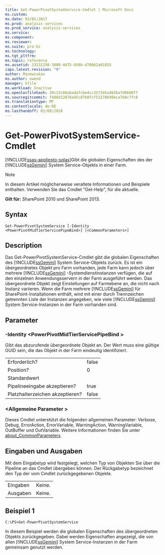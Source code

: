 ```yaml
---
title: Get-PowerPivotSystemService-Cmdlet | Microsoft Docs
ms.custom: 
ms.date: 03/01/2017
ms.prod: analysis-services
ms.prod_service: analysis-services
ms.service: 
ms.component: 
ms.reviewer: 
ms.suite: pro-bi
ms.technology: 
ms.tgt_pltfrm: 
ms.topic: reference
ms.assetid: 33231250-3880-4d75-936b-d70662a01855
caps.latest.revision: "9"
author: Minewiskan
ms.author: owend
manager: kfile
ms.workload: Inactive
ms.openlocfilehash: 20c13c68abadafcbe4cc357345a4b3ba7d0668f7
ms.sourcegitcommit: f486d12078a45c87b0fcf52270b904ca7b0c7fc8
ms.translationtype: MT
ms.contentlocale: de-DE
ms.lasthandoff: 01/08/2018
---
```

# <a name="get-powerpivotsystemservice-cmdlet"></a>Get-PowerPivotSystemService-Cmdlet
[!INCLUDE[ssas-appliesto-sqlas](../../includes/ssas-appliesto-sqlas.md)]Gibt die globalen Eigenschaften des der [!INCLUDE[ssGemini](../../includes/ssgemini-md.md)] System Service-Objekts in einer Farm. 

>[!NOTE] 
>In diesem Artikel möglicherweise veraltete Informationen und Beispiele enthalten. Verwenden Sie das Cmdlet "Get-Help", für die aktuelle.
  
 **Gilt für:** SharePoint 2010 und SharePoint 2013.  
  
## <a name="syntax"></a>Syntax  
  
```  
Get-PowerPivotSystemService [-Identity <PowerPivotMidTierServicePipeBind>] [<CommonParameters>]  
```  
  
## <a name="description"></a>Description  
 Das Get-PowerPivotSystemService-Cmdlet gibt die globalen Eigenschaften des [!INCLUDE[ssGemini](../../includes/ssgemini-md.md)] System Service-Objekts zurück. Es ist ein übergeordnetes Objekt pro Farm vorhanden, jede Farm kann jedoch über mehrere [!INCLUDE[ssGemini](../../includes/ssgemini-md.md)] -Systemdienstinstanzen verfügen, die auf den einzelnen Anwendungsservern in der Farm ausgeführt werden. Das übergeordnete Objekt zeigt Einstellungen auf Farmebene an, die nicht nach Instanz variieren. Wenn die Farm mehrere [!INCLUDE[ssGemini](../../includes/ssgemini-md.md)] für SharePoint-Installationen enthält, wird mit einer durch Trennzeichen getrennten Liste der Instanzen angegeben, wie viele [!INCLUDE[ssGemini](../../includes/ssgemini-md.md)] System Service-Instanzen in der Farm vorhanden sind.  
  
## <a name="parameters"></a>Parameter  
  
### <a name="-identity-powerpivotmidtierservicepipebind"></a>-Identity \<PowerPivotMidTierServicePipeBind >  
 Gibt das abzurufende übergeordnete Objekt an. Der Wert muss eine gültige GUID sein, die das Objekt in der Farm eindeutig identifiziert.  
  
|||  
|-|-|  
|Erforderlich?|false|  
|Position?|0|  
|Standardwert||  
|Pipelineeingabe akzeptieren?|true|  
|Platzhalterzeichen akzeptieren?|false|  
  
### <a name="commonparameters"></a>\<Allgemeine Parameter >  
 Dieses Cmdlet unterstützt die folgenden allgemeinen Parameter: Verbose, Debug, ErrorAction, ErrorVariable, WarningAction, WarningVariable, OutBuffer und OutVariable. Weitere Informationen finden Sie unter [about_CommonParameters](http://go.microsoft.com/fwlink/?linkID=227825).  
  
## <a name="inputs-and-outputs"></a>Eingaben und Ausgaben  
 Mit dem Eingabetyp wird festgelegt, welchen Typ von Objekten Sie über die Pipeline an das Cmdlet übergeben können. Der Rückgabetyp bezeichnet den Typ der vom Cmdlet zurückgegebenen Objekte.  
  
|||  
|-|-|  
|Eingaben|Keine.|  
|Ausgaben|Keine.|  
  
## <a name="example-1"></a>Beispiel 1  
  
```  
C:\PS>Get-PowerPivotSystemService  
```  
  
 In diesem Beispiel werden die globalen Eigenschaften des übergeordneten Objekts zurückgegeben. Dabei werden Eigenschaften angezeigt, die von allen [!INCLUDE[ssGemini](../../includes/ssgemini-md.md)] System Service-Instanzen in der Farm gemeinsam genutzt werden.  
  
  
